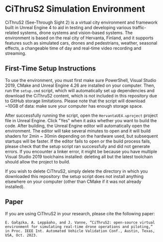 # CiThruS2 Simulation Environment

CiThruS2 (See-Through Sight 2) is a virtual city environment and framework built in Unreal Engine 4 to aid in testing and developing various traffic-related systems, drone systems and vision-based systems. The environment is based on the real city of Hervanta, Finland, and it supports features such as simulated cars, drones and pedestrians, weather, seasonal effects, a changeable time of day and real-time video recording and streaming.

## First-Time Setup Instructions

To use the environment, you must first make sure PowerShell, Visual Studio 2019, CMake and Unreal Engine 4.26 are installed on your computer. Then, run the `setup.cmd` script, which will automatically set up dependencies and download the CiThruS2 content, which is not included in this repository due to GitHub storage limitations. Please note that the script will download ~10GB of data: make sure your computer has enough storage space.

After successfully running the script, open the `HervantaUE4.uproject` project file in Unreal Engine. Click "Yes" when it asks whether you want to build the code. After building, the Unreal Engine editor will automatically open the environment. The editor will take several minutes to open and it will build shaders for 2min ~ 30min depending on the hardware used, but subsequent startups will be faster. If the editor fails to open or the build process fails, please check that the setup script ran successfully and did not generate errors. If you encounter a linker error, it might be because you have multiple Visual Studio 2019 toolchains installed: deleting all but the latest toolchain should allow the project to build.

If you wish to delete CiThruS2, simply delete the directory in which you downloaded this repository: the setup script does not install anything elsewhere on your computer (other than CMake if it was not already installed).

## Paper

If you are using CiThruS2 in your research, please cite the following paper: 

`E. Gałązka, A. Leppäaho, and J. Vanne, “CiThruS2: open-source virtual environment for simulating real-time drone operations and piloting,” in Proc. IEEE Int. Automated Vehicle Validation Conf., Austin, Texas, USA, Oct. 2023. `
